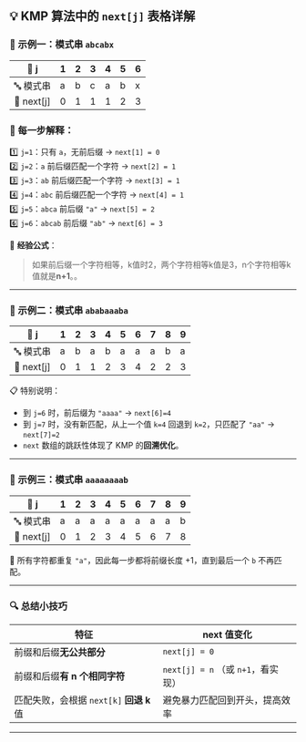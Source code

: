 ## 💡 KMP 算法中的 `next[j]` 表格详解

### 🧮 示例一：模式串 `abcabx`

| 🔢 j        | 1 | 2 | 3 | 4 | 5 | 6 |
|-------------|---|---|---|---|---|---|
| 🔤 模式串      | a | b | c | a | b | x |
| 🧭 next\[j] | 0 | 1 | 1 | 1 | 2 | 3 |

### 🧵 每一步解释：

1️⃣ `j=1`：只有 `a`，无前后缀 → `next[1] = 0` <br>
2️⃣ `j=2`：`a` 前后缀匹配一个字符 → `next[2] = 1` <br>
3️⃣ `j=3`：`ab` 前后缀匹配一个字符 → `next[3] = 1` <br>
4️⃣ `j=4`：`abc` 前后缀匹配一个字符 → `next[4] = 1` <br>
5️⃣ `j=5`：`abca` 前后缀 `"a"` → `next[5] = 2` <br>
6️⃣ `j=6`：`abcab` 前后缀 `"ab"` → `next[6] = 3` <br>

🎯 **经验公式**：

> 如果前后缀一个字符相等，k值时2，两个字符相等k值是3，n个字符相等k值就是**n+1**。。

---

### 📌 示例二：模式串 `ababaaaba`

| 🔢 j        | 1 | 2 | 3 | 4 | 5 | 6 | 7 | 8 | 9 |
|-------------|---|---|---|---|---|---|---|---|---|
| 🔤 模式串      | a | b | a | b | a | a | a | b | a |
| 🧭 next\[j] | 0 | 1 | 1 | 2 | 3 | 4 | 2 | 2 | 3 |

📋 特别说明：

* 到 `j=6` 时，前后缀为 `"aaaa"` → `next[6]=4`
* 到 `j=7` 时，没有新匹配，从上一个值 `k=4` 回退到 `k=2`，只匹配了 `"aa"` → `next[7]=2`
* `next` 数组的跳跃性体现了 KMP 的**回溯优化**。

---

### 📌 示例三：模式串 `aaaaaaaab`

| 🔢 j        | 1 | 2 | 3 | 4 | 5 | 6 | 7 | 8 | 9 |
|-------------|---|---|---|---|---|---|---|---|---|
| 🔤 模式串      | a | a | a | a | a | a | a | a | b |
| 🧭 next\[j] | 0 | 1 | 2 | 3 | 4 | 5 | 6 | 7 | 8 |

📌 所有字符都重复 `"a"`，因此每一步都将前缀长度 +1，直到最后一个 `b` 不再匹配。

---

### 🔍 总结小技巧

| 特征                            | next 值变化                    |
|-------------------------------|-----------------------------|
| 前缀和后缀**无公共部分**                | `next[j] = 0`               |
| 前缀和后缀**有 n 个相同字符**            | `next[j] = n` （或 `n+1`，看实现） |
| 匹配失败，会根据 `next[k]` **回退 k** 值 | 避免暴力匹配回到开头，提高效率             |

---
